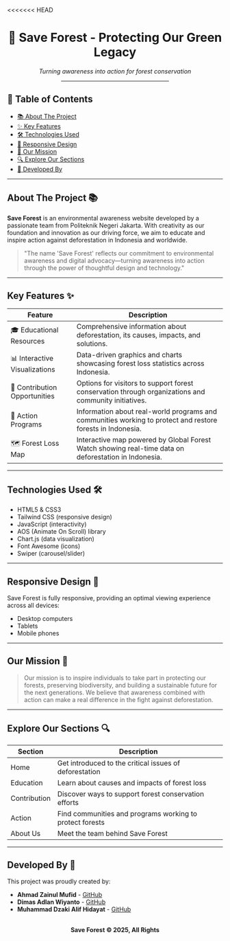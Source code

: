 <<<<<<< HEAD
<div align="center">
  <h1>🌳 Save Forest - Protecting Our Green Legacy</h1>
  <p><i>Turning awareness into action for forest conservation</i></p>
  <hr style="width:50%;margin:auto;margin-bottom:20px">
</div>

## 📑 Table of Contents

- [📚 About The Project](#about-the-project)
- [✨ Key Features](#key-features)
- [🛠️ Technologies Used](#technologies-used)
- [📱 Responsive Design](#responsive-design)
- [🌟 Our Mission](#our-mission)
- [🔍 Explore Our Sections](#explore-our-sections)
- [👥 Developed By](#developed-by)

---

##  About The Project 📚

**Save Forest** is an environmental awareness website developed by a passionate team from Politeknik Negeri Jakarta. With creativity as our foundation and innovation as our driving force, we aim to educate and inspire action against deforestation in Indonesia and worldwide.

> "The name 'Save Forest' reflects our commitment to environmental awareness and digital advocacy—turning awareness into action through the power of thoughtful design and technology."

---

##  Key Features ✨

| Feature                        | Description                                                                                                    |
|---------------------------------|----------------------------------------------------------------------------------------------------------------|
| 🎓 Educational Resources        | Comprehensive information about deforestation, its causes, impacts, and solutions.                            |
| 📊 Interactive Visualizations   | Data-driven graphics and charts showcasing forest loss statistics across Indonesia.                            |
| 🤝 Contribution Opportunities   | Options for visitors to support forest conservation through organizations and community initiatives.           |
| 🌱 Action Programs              | Information about real-world programs and communities working to protect and restore forests in Indonesia.     |
| 🗺️ Forest Loss Map              | Interactive map powered by Global Forest Watch showing real-time data on deforestation in Indonesia.           |

---

##  Technologies Used 🛠️

- HTML5 & CSS3
- Tailwind CSS (responsive design)
- JavaScript (interactivity)
- AOS (Animate On Scroll) library
- Chart.js (data visualization)
- Font Awesome (icons)
- Swiper (carousel/slider)

---

##  Responsive Design 📱

Save Forest is fully responsive, providing an optimal viewing experience across all devices:
- Desktop computers
- Tablets
- Mobile phones

---

##  Our Mission 🌟

> Our mission is to inspire individuals to take part in protecting our forests, preserving biodiversity, and building a sustainable future for the next generations. We believe that awareness combined with action can make a real difference in the fight against deforestation.

---

##  Explore Our Sections 🔍

| Section      | Description                                                        |
|--------------|--------------------------------------------------------------------|
| Home         | Get introduced to the critical issues of deforestation             |
| Education    | Learn about causes and impacts of forest loss                      |
| Contribution | Discover ways to support forest conservation efforts               |
| Action       | Find communities and programs working to protect forests           |
| About Us     | Meet the team behind Save Forest                                   |

---

##  Developed By 👥

This project was proudly created by:

- **Ahmad Zainul Mufid** - [GitHub](https://github.com/ahmadzainulmufid/)
- **Dimas Adlan Wiyanto** - [GitHub](https://github.com/DimasAdlan13)
- **Muhammad Dzaki Alif Hidayat** - [GitHub](https://github.com/dzakialif)

<div align="center">
  <br>
  <b>Save Forest © 2025, All Rights



